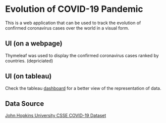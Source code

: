 # Evolution of COVID-19 Pandemic

This is a web application that can be used to track the evolution of confirmed coronavirus cases over the world in a visual form.

## UI (on a webpage)
Thymeleaf was used to display the confirmed coronavirus cases ranked by countries. (depriciated)

## UI (on tableau)

Check the tableau [dashboard](https://public.tableau.com/app/profile/ankit.dani/viz/COVID-19InfectedCasesbyCountries/COVID-19#1) for a better view of the representation of data. 

## Data Source 
[John Hopkins University CSSE COVID-19 Dataset](https://github.com/CSSEGISandData/COVID-19)


